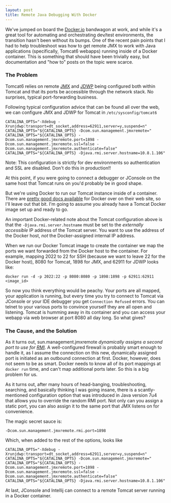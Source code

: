 ```yaml
---
layout: post
title: Remote Java Debugging With Docker
---
```


We've jumped on board the [Docker.io](https://www.docker.io) bandwagon at work, and while it's a great tool for automating and orchestrating dev/test environments, the transition hasn't been without its bumps. One of the recent pain points that I had to help troubleshoot was how to get remote JMX to work with Java applications (specifically, Tomcat6 webapps) running inside of a Docker container. This is something that should have been trivially easy, but documentation and "how to" posts on the topic were scarce.

### The Problem

Tomcat6 relies on remote [JMX](http://en.wikipedia.org/wiki/Java_Management_Extensions) and [JDWP](http://docs.oracle.com/javase/7/docs/technotes/guides/jpda/jdwp-spec.html) being configured both within Tomcat and that its ports be accessible through the network stack. No surprises, typical port-forwarding business. 

Following typical configuration advice that can be found all over the web, we can configure JMX and JDWP for Tomcat in `/etc/sysconfig/tomcat6`

```
CATALINA_OPTS="-Xdebug -Xrunjdwp:transport=dt_socket,address=62911,server=y,suspend=n"
CATALINA_OPTS="${CATALINA_OPTS} -Dcom.sun.management.jmxremote="
CATALINA_OPTS="${CATALINA_OPTS} -Dcom.sun.management.jmxremote.port=1898 -Dcom.sun.management.jmxremote.ssl=false -Dcom.sun.management.jmxremote.authenticate=false"
CATALINA_OPTS="${CATALINA_OPTS} -Djava.rmi.server.hostname=10.8.1.106"
```

Note: This configuration is strictly for dev environments so authentication and SSL are disabled. Don't do this in production!!

At this point, if you were going to connect a debugger or JConsole on the same host that Tomcat runs on you'd probably be in good shape.

But we're using Docker to run our Tomcat instance inside of a container. There are [pretty good docs available](https://docs.docker.com/userguide/) for Docker over on their web site, so I'll leave out that bit. I'm going to assume you already have a Tomcat Docker image set up and ready to go.

An important Docker-related note about the Tomcat configuration above is that the `-Djava.rmi.server.hostname` must be set to the *externally accessible* IP address of the Tomcat server. You want to use the address of the Docker host, *not* the Docker-assigned internal IP address.

When we run our Docker Tomcat image to create the container we map the ports we want forwarded from the Docker host to the container. For example, mapping 2022 to 22 for SSH (because we want to leave 22 for the Docker host), 8080 for Tomcat, 1898 for JMX, and 62911 for JDWP looks like:

```
docker run -d -p 2022:22 -p 8080:8080 -p 1898:1898 -p 62911:62911 <image_id>
```

So now you think everything would be peachy. Your ports are all mapped, your application is running, but every time you try to connect to Tomcat via JConsole or your IDE debugger you get `Connection Refused` errors. You can telnet to your various ports to convince yourself they are all open and listening. Tomcat is humming away in its container and you can access your webapp via web browser at port 8080 all day long. So what gives?

### The Cause, and the Solution

As it turns out, sun.management.jmxremote *dynamically assigns a second port to use for [RMI](http://en.wikipedia.org/wiki/Java_remote_method_invocation)*. A well-configured firewall is probably smart enough to handle it, as I assume the connection on this new, dynamically assigned port is initiated as an outbound connection at first. Docker, however, does not seem to be as smart. Docker needs to know all of its port mappings at `docker run` time, and can't map additional ports later. So this is a big problem for us.

As it turns out, after many hours of head-banging, troubleshooting, searching, and basically thinking I was going insane, there is a scantly-mentioned configuration option that was introduced in Java version 7u4 that allows you to override the random RMI port. Not only can you assign a static port, you can also assign it to the same port that JMX listens on for convenience.

The magic secret sauce is:

```
-Dcom.sun.management.jmxremote.rmi.port=1898
```

Which, when added to the rest of the options, looks like

```
CATALINA_OPTS="-Xdebug -Xrunjdwp:transport=dt_socket,address=62911,server=y,suspend=n"
CATALINA_OPTS="${CATALINA_OPTS} -Dcom.sun.management.jmxremote="
CATALINA_OPTS="${CATALINA_OPTS} -Dcom.sun.management.jmxremote.port=1898 -Dcom.sun.management.jmxremote.ssl=false -Dcom.sun.management.jmxremote.authenticate=false"
CATALINA_OPTS="${CATALINA_OPTS} -Djava.rmi.server.hostname=10.8.1.106"
```

At last, JConsole and Intellij can connect to a remote Tomcat server running in a Docker container.